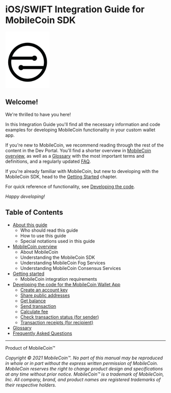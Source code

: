 # iOS/SWIFT Integration Guide for MobileCoin SDK

![MobileCoin logo](images/mobilecoin-logo.png)

## Welcome!

We're thrilled to have you here!

In this Integration Guide you'll find all the necessary information and code examples for developing MobileCoin functionality in your custom wallet app.

If you're new to MobileCoin, we recommend reading through the rest of the content in the Dev Portal. You'll find a shorter overview in [MobileCoin overview](mobilecoin.md), as well as a [Glossary](glossary.md) with the most important terms and definitions, and a regularly updated [FAQ](faq.md).

If you're already familiar with MobileCoin, but new to developing with the MobileCoin SDK, head to the [Getting Started](getting-started.md) chapter.

For quick reference of functionality, see [Developing the code](dev-overview/).

*Happy developing!*

## Table of Contents

* [About this guide](about.md)
  * Who should read this guide
  * How to use this guide
  * Special notations used in this guide
* [MobileCoin overview](/docs/mobilecoin.md)
  * About MobileCoin
  * Understanding the MobileCoin SDK
  * Understanding MobileCoin Fog Services
  * Understanding MobileCoin Consensus Services
* [Getting started](getting-started.md)
  * MobileCoin integration requirements
* [Developing the code for the MobileCoin Wallet App](dev-overview/)
  * [Create an account key](dev-overview/create-account-key.md)
  * [Share public addresses](dev-overview/share-public-addresses.md)
  * [Get balance](dev-overview/get-balance.md)
  * [Send transaction](dev-overview/send-transaction.md)
  * [Calculate fee](dev-overview/calculate-fee.md)
  * [Check transaction status (for sender)](dev-overview/check-transaction-status.md)
  * [Transaction receipts (for recipient)](dev-overview/transaction-receipts.md)
* [Glossary](glossary.md)
* [Frequently Asked Questions](faq.md)

---

Product of MobileCoin™

_Copyright © 2021 MobileCoin™. No part of this manual may be reproduced in whole or in part without the express written permission of MobileCoin. MobileCoin reserves the right to change product design and specifications at any time without prior notice. MobileCoin™ is a trademark of MobileCoin, Inc. All company, brand, and product names are registered trademarks of their respective holders._
